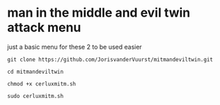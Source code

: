# man in the middle and evil twin attack menu

just a basic menu for these 2 to be used easier 

```
git clone https://github.com/JorisvanderVuurst/mitmandeviltwin.git
```

```
cd mitmandeviltwin
```

```
chmod +x cerluxmitm.sh
```

```
sudo cerluxmitm.sh
```
